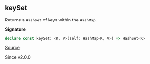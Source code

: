## keySet

Returns a `HashSet` of keys within the `HashMap`.

**Signature**

```ts
declare const keySet: <K, V>(self: HashMap<K, V>) => HashSet<K>
```

[Source](https://github.com/Effect-TS/effect/tree/main/packages/effect/src/HashMap.ts#L222)

Since v2.0.0